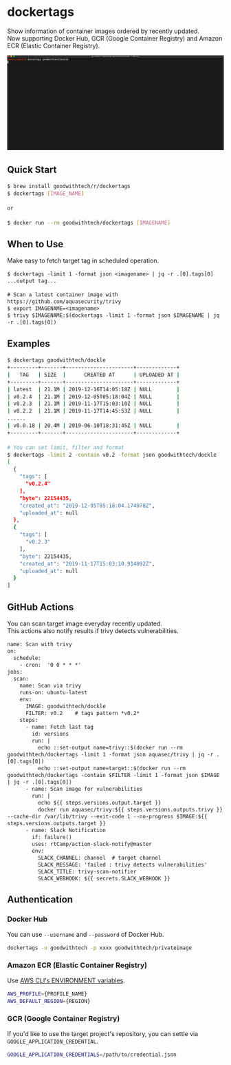 # dockertags
Show information of container images ordered by recently updated. <br />
Now supporting Docker Hub, GCR (Google Container Registry) and Amazon ECR (Elastic Container Registry).

<img src="assets/usage.gif" width="700">



## Quick Start

```bash
$ brew install goodwithtech/r/dockertags
$ dockertags [IMAGE_NAME]

or 

$ docker run --rm goodwithtech/dockertags [IMAGENAME]
```
## When to Use

Make easy to fetch target tag in scheduled operation.
 
```.env
$ dockertags -limit 1 -format json <imagename> | jq -r .[0].tags[0]
...output tag...

# Scan a latest container image with https://github.com/aquasecurity/trivy
$ export IMAGENAME=<imagename>
$ trivy $IMAGENAME:$(dockertags -limit 1 -format json $IMAGENAME | jq -r .[0].tags[0])
```

## Examples

```bash
$ dockertags goodwithtech/dockle
+---------+-------+----------------------+-------------+
|   TAG   | SIZE  |      CREATED AT      | UPLOADED AT |
+---------+-------+----------------------+-------------+
| latest  | 21.1M | 2019-12-16T14:05:18Z | NULL        |
| v0.2.4  | 21.1M | 2019-12-05T05:18:04Z | NULL        |
| v0.2.3  | 21.1M | 2019-11-17T15:03:10Z | NULL        |
| v0.2.2  | 21.1M | 2019-11-17T14:45:53Z | NULL        |
...... 
| v0.0.18 | 20.4M | 2019-06-10T18:31:45Z | NULL        |
+---------+-------+----------------------+-------------+

# You can set limit, filter and format
$ dockertags -limit 2 -contain v0.2 -format json goodwithtech/dockle
[
  {
    "tags": [
      "v0.2.4"
    ],
    "byte": 22154435,
    "created_at": "2019-12-05T05:18:04.174078Z",
    "uploaded_at": null
  },
  {
    "tags": [
      "v0.2.3"
    ],
    "byte": 22154435,
    "created_at": "2019-11-17T15:03:10.914092Z",
    "uploaded_at": null
  }
]
```

## GitHub Actions

You can scan target image everyday recently updated.<br />
This actions also notify results if trivy detects vulnerabilities.

```
name: Scan with trivy
on:
  schedule:
    - cron:  '0 0 * * *'
jobs:
  scan:
    name: Scan via trivy
    runs-on: ubuntu-latest
    env:
      IMAGE: goodwithtech/dockle
      FILTER: v0.2    # tags pattern *v0.2*
    steps:
      - name: Fetch last tag
        id: versions
        run: |
          echo ::set-output name=trivy::$(docker run --rm goodwithtech/dockertags -limit 1 -format json aquasec/trivy | jq -r .[0].tags[0])
          echo ::set-output name=target::$(docker run --rm goodwithtech/dockertags -contain $FILTER -limit 1 -format json $IMAGE | jq -r .[0].tags[0])
      - name: Scan image for vulnerabilities
        run: |
          echo ${{ steps.versions.output.target }}
          docker run aquasec/trivy:${{ steps.versions.outputs.trivy }} --cache-dir /var/lib/trivy --exit-code 1 --no-progress $IMAGE:${{ steps.versions.outputs.target }}
      - name: Slack Notification
        if: failure()
        uses: rtCamp/action-slack-notify@master
        env:
          SLACK_CHANNEL: channel  # target channel
          SLACK_MESSAGE: 'failed : trivy detects vulnerabilities'
          SLACK_TITLE: trivy-scan-notifier
          SLACK_WEBHOOK: ${{ secrets.SLACK_WEBHOOK }}
```

## Authentication

### Docker Hub

You can use `--username` and `--password` of Docker Hub.

```bash
dockertags -u goodwithtech -p xxxx goodwithtech/privateimage
```

### Amazon ECR (Elastic Container Registry)

Use [AWS CLI's ENVIRONMENT variables](https://docs.aws.amazon.com/cli/latest/userguide/cli-configure-envvars.html).

```bash
AWS_PROFILE={PROFILE_NAME}
AWS_DEFAULT_REGION={REGION}
```

### GCR (Google Container Registry)

If you'd like to use the target project's repository, you can settle via `GOOGLE_APPLICATION_CREDENTIAL`.

```bash
GOOGLE_APPLICATION_CREDENTIALS=/path/to/credential.json
```


